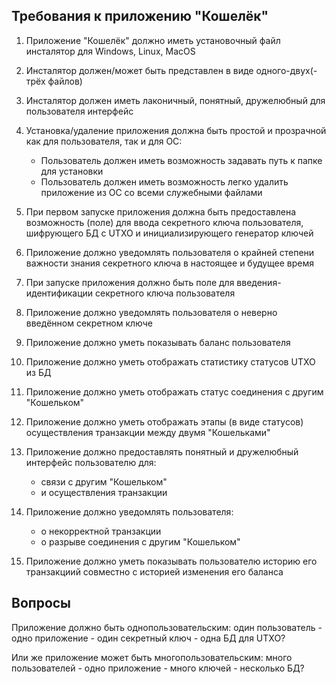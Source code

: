 
## Требования к приложению "Кошелёк"

1. Приложение "Кошелёк" должно иметь установочный файл инсталятор для Windows, Linux, MacOS
2. Инсталятор должен/может быть представлен в виде одного-двух(-трёх файлов)
3. Инсталятор должен иметь лаконичный, понятный, дружелюбный для пользователя интерфейс
4. Установка/удаление приложения должна быть простой и прозрачной как для пользователя, так и для ОС:
	* Пользователь должен иметь возможность задавать путь к папке для установки
	* Пользователь должен иметь возможность легко удалить приложение из ОС со всеми служебными файлами

5. При первом запуске приложения должна быть предоставлена возможность (поле) для ввода секретного ключа пользователя, шифрующего БД с UTXO и инициализирующего генератор ключей
6. Приложение должно уведомлять пользователя о крайней степени важности знания секретного ключа в настоящее и будущее время
7. При запуске приложения должно быть поле для введения-идентификации секретного ключа пользователя
8. Приложение должно уведомлять пользователя о неверно введённом секретном ключе

9.  Приложение должно уметь показывать баланс пользователя
10. Приложение должно уметь отображать статистику статусов UTXO из БД 

11. Приложение должно уметь отображать статус соединения с другим "Кошельком"
12. Приложение должно уметь отображать этапы (в виде статусов) осуществления транзакции между двумя "Кошельками"
13. Приложение должно предоставлять понятный и дружелюбный интерфейс пользователю для:
	* связи с другим "Кошельком"
	* и осуществления транзакции

14. Приложение должно уведомлять пользователя:
	* о некорректной транзакции
	* о разрыве соединения с другим "Кошельком"

15. Приложение должно уметь показывать пользователю	историю его транзакциий совместно с историей изменения его баланса

## Вопросы
Приложение должно быть однопользовательским: один пользователь - одно приложение - один секретный ключ - одна БД для UTXO?

Или же приложение может быть многопользовательским: много пользователей - одно приложение - много ключей - несколько БД?





